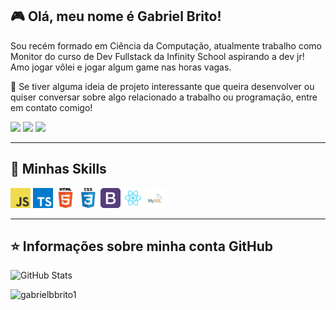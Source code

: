 ## 🎮 Olá, meu nome é <strong>Gabriel Brito!</strong>

Sou recém formado em Ciência da Computação, atualmente trabalho como Monitor do curso de Dev Fullstack da Infinity School aspirando a dev jr! Amo jogar vôlei e jogar algum game nas horas vagas.
<br>

💬 Se tiver alguma ideia de projeto interessante que queira desenvolver ou quiser conversar sobre algo relacionado a trabalho ou programação, entre em contato comigo!

<p align="left">

  <a href="gabrielbbrito_1@hotmail.com" alt="Outlook">
  <img src="https://img.shields.io/badge/Microsoft_Outlook-ff3a5e?style=for-the-badge&logo=Microsoft-outlook&logoColor=white" /></a>

  <a href="https://www.linkedin.com/in/gabrielbbrito/" alt="Linkedin">
  <img src="https://img.shields.io/badge/-Linkedin-ff3a5e?style=for-the-badge&logo=Linkedin&logoColor=FFF" /></a>

  <a href="https://www.instagram.com/gabrielbbrito1/" alt="Instagram">
  <img src="https://img.shields.io/badge/-Instagram-ff3a5e?style=for-the-badge&logo=Instagram&logoColor=FFF"/></a>
  
</p>  

----

## 🚀 Minhas Skills

<code><img height="32" src="https://raw.githubusercontent.com/github/explore/80688e429a7d4ef2fca1e82350fe8e3517d3494d/topics/javascript/javascript.png" alt="Javascript"/></code>
<code><img height="32" src="https://raw.githubusercontent.com/github/explore/80688e429a7d4ef2fca1e82350fe8e3517d3494d/topics/typescript/typescript.png" alt="Typescript"/></code>
<code><img height="32" src="https://raw.githubusercontent.com/github/explore/80688e429a7d4ef2fca1e82350fe8e3517d3494d/topics/html/html.png" alt="HTML5"/></code>
<code><img height="32" src="https://raw.githubusercontent.com/github/explore/80688e429a7d4ef2fca1e82350fe8e3517d3494d/topics/css/css.png" alt="CSS"/></code>
<code><img height="32" src="https://raw.githubusercontent.com/github/explore/80688e429a7d4ef2fca1e82350fe8e3517d3494d/topics/bootstrap/bootstrap.png" alt="Bootstrap"/></code>
<code><img height="32" src="https://raw.githubusercontent.com/github/explore/80688e429a7d4ef2fca1e82350fe8e3517d3494d/topics/react/react.png" alt="React"/></code>
<code><img height="32" src="https://raw.githubusercontent.com/github/explore/80688e429a7d4ef2fca1e82350fe8e3517d3494d/topics/mysql/mysql.png" alt="MySQL"/></code>


---

## ⭐ Informações sobre minha conta GitHub
![GitHub Stats](https://github-readme-stats.vercel.app/api?username=gabrielbbrito1&show_icons=true)

![gabrielbbrito1](https://github-readme-stats.vercel.app/api/top-langs/?username=gabrielbbrito1&layout=compact&theme=buefy&hide_border=true)
